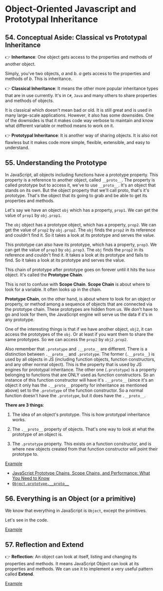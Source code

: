 # Object-Oriented Javascript and Prototypal Inheritance

## 54. Conceptual Aside: Classical vs Prototypal Inheritance

👉 **Inheritance**: One object gets access to the properties and methods of another object.

Simply, you've two objects, _a_ and _b_. _a_ gets access to the properties and methods of _b_. This is inheritance.

👉 **Classical Inheritance**: It means the other more popular inheritance types that are in use currently. It's in `C#`, `Java` and many others to share properties and methods of objects.

It is classical which doesn't mean bad or old. It is still great and is used in many large-scale applications. However, it also has some downsides. One of the downsides is that it makes code way verbose to maintain and know what different variable or method means to work on it.

👉 **Prototypal Inheritance**: It is another way of sharing objects. It is also not flawless but it makes code more simple, flexible, extensible, and easy to understand.

## 55. Understanding the Prototype

In JavaScript, all objects including functions have a prototype property. This property is a reference to another object, called `__proto__`. The property is called prototype but to access it, we've to use `__proto__`. It's an object that stands on its own. But the object property that we'll call proto, that's it's prototype. That's the object that its going to grab and be able to get its properties and methods.

Let's say we have an object `obj` which has a property, `prop1`. We can get the value of `prop1` by `obj.prop1`.

The `obj` object has a prototype object, which has a property, `prop2`. We can get the value of `prop2` by `obj.prop2`. The `obj` finds the `prop2` in its reference and couldn't find it. So it takes a look at its prototype and serves the value.

This prototype can also have its prototype, which has a property, `prop3`. We can get the value of `prop3` by `obj.prop3`. The `obj` finds the `prop2` in its reference and couldn't find it. It takes a look at its prototype and fails to find. So it takes a look at its prototype and serves the value.

This chain of prototype after prototype goes on forever until it hits the `base` object. It's called the **Prototype Chain**.

This is not to confuse with **Scope Chain**. **Scope Chain** is about where to look for a variable. It often looks up in the chain.

**Prototype Chain**, on the other hand, is about where to look for an object or property, or method among a sequence of objects that are connected via the prototype chain. These prototypes are hidden from us. We don't have to go and look for them, the JavaScript engine will serve us the data if it's in any prototype.

One of the interesting things is that if we have another object, `obj2`, it can access the prototypes of the `obj`. Or at least if you want them to share the same prototypes. So we can access the `prop2` by `obj2.prop2`.

Also remember that `.prototype` and `.__proto__` are different. There is a distinction between `.__proto__` and `.prototype`. The former (`.__proto__`) is used by all objects in JS (including function objects, function constructors, and any other normal object). This is the property that is used by JS engines for prototypal inheritance. The other one (`.prototype`) is a property belonging to functions that are ONLY used as function constructors. So an instance of this function constructor will have it's `.__proto__` (since it's an object it only has the `.__proto__` property for inheritance as mentioned above) set to the `.prototype` of the function constructor. So a normal function doesn't have the `.prototype`, but it does have the `.__proto__`.

**There are 3 things**:

1. The idea of an object's prototype. This is how prototypal inheritance works.

2. The `.__proto__` property of objects. That's one way to look at what the prototype of an object is.

3. The `.prototype` property. This exists on a function constructor, and is where new objects created from that function constructor will point their prototype to.

[Example](./55.js)

- [JavaScript Prototype Chains, Scope Chains, and Performance: What You Need to Know](https://www.toptal.com/javascript/javascript-prototypes-scopes-and-performance-what-you-need-to-know)
- [`Object.prototype.__proto__`](https://developer.mozilla.org/en-US/docs/Web/JavaScript/Reference/Global_Objects/Object/proto)

## 56. Everything is an Object (or a primitive)

We know that everything in JavaScript is `Object`, except the primitives.

Let's see in the code.

[Example](./56.js)

## 57. Reflection and Extend

👉 **Reflection**: An object can look at itself, listing and changing its properties and methods. It means JavaScript Object can look at its properties and methods. We can use it to implement a very useful pattern called **Extend**.

[Example](./57.html)
